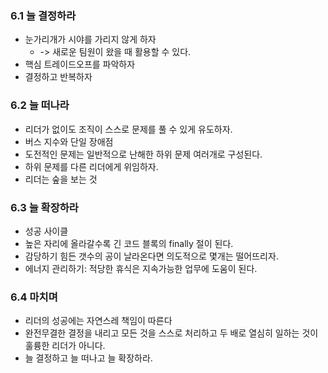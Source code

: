 ### 6.1 늘 결정하라
* 눈가리개가 시야를 가리지 않게 하자
	* -> 새로운 팀원이 왔을 때 활용할 수 있다.
* 핵심 트레이드오프를 파악하자
* 결정하고 반복하자
### 6.2 늘 떠나라
* 리더가 없이도 조직이 스스로 문제를 풀 수 있게 유도하자.
* 버스 지수와 단일 장애점
* 도전적인 문제는 일반적으로 난해한 하위 문제 여러개로 구성된다.
* 하위 문제를 다른 리더에게 위임하자.
* 리더는 숲을 보는 것
### 6.3 늘 확장하라
* 성공 사이클
* 높은 자리에 올라갈수록 긴 코드 블록의 finally 절이 된다.
* 감당하기 힘든 갯수의 공이 날라온다면 의도적으로 몇개는 떨어뜨리자.
* 에너지 관리하기: 적당한 휴식은 지속가능한 업무에 도움이 된다.
### 6.4 마치며
* 리더의 성공에는 자연스레 책임이 따른다
* 완전무결한 결정을 내리고 모든 것을 스스로 처리하고 두 배로 열심히 일하는 것이 훌륭한 리더가 아니다.
* 늘 결정하고 늘 떠나고 늘 확장하라.